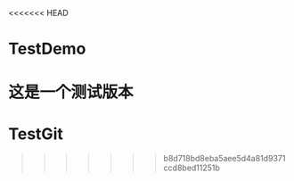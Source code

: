 <<<<<<< HEAD
# TestDemo
这是一个测试版本
=======
# TestGit
>>>>>>> b8d718bd8eba5aee5d4a81d9371ccd8bed11251b
